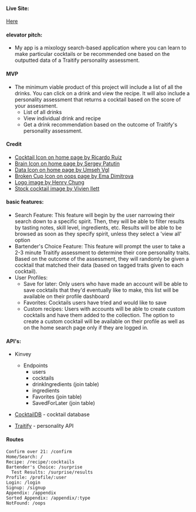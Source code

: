 #### Live Site:
[Here](bartenders-choice.surge.sh)


#### elevator pitch:
  - My app is a mixology search-based application where you can learn to make particular cocktails or be recommended one based on the outputted data of a Traitify personality assessment.

#### MVP
  - The minimum viable product of this project will include a list of all the drinks. You can click on a drink and view the recipe. It will also include a personality assessment that returns a cocktail based on the score of your assessment.
    - List of all drinks
    - View individual drink and recipe
    - Get a drink recommendation based on the outcome of Traitify's personality assessment.


#### Credit
 - [Cocktail Icon on home page by Ricardo Ruiz](https://thenounproject.com/ricardojorgeruiz/)
 - [Brain Icon on home page by Sergey Patutin](https://thenounproject.com/bdesign.by/)
 - [Data Icon on home page by Umseh Vgl](https://thenounproject.com/umesh.vgl/)
 - [Broken Cup Icon on oops page by Ema Dimitrova](https://thenounproject.com/sesisesi/)
 - [Logo image by Henry Chung](https://thenounproject.com/henry.chung.16/)
 - [Stock cocktail image by Vivien Ilett](https://thenounproject.com/vivien.ilett/)

#### basic features:
  - Search Feature: This feature will begin by the user narrowing their search down to a specific spirit. Then, they will be able to filter results by tasting notes, skill level, ingredients, etc. Results will be able to be browsed as soon as they specify spirit, unless they select a 'view all' option
  - Bartender's Choice Feature: This feature will prompt the user to take a 2-3 minute Traitify assessment to determine their core personality traits. Based on the outcome of the assessment, they will randomly be given a cocktail that matched their data (based on tagged traits given to each cocktail).
  - User Profiles:
    - Save for later: Only users who have made an account will be able to save cocktails that they'd eventually like to make, this list will be available on their profile dashboard
    - Favorites: Cocktails users have tried and would like to save
    - Custom recipes: Users with accounts will be able to create custom cocktails and have them added to the collection. The option to create a custom cocktail will be available on their profile as well as on the home search page only if they are logged in.



#### API's:
  - Kinvey
    - Endpoints
      - users
      - cocktails
      - drinkIngredients (join table)
      - ingredients
      - Favorites (join table)
      - SavedForLater (join table)


  - [CocktailDB](http://www.cocktaildb.com/) - cocktail database
  - [Traitify](https://www.traitify.com/) - personality API


#### Routes
```
Confirm over 21: /confirm
Home/Search: /
Recipe: /recipe/:cocktails
Bartender's Choice: /surprise
  Test Results: /surprise/results
Profile: /profile/:user
Login: /login
Signup: /signup
Appendix: /appendix
Sorted Appendix: /appendix/:type
NotFound: /oops
```
